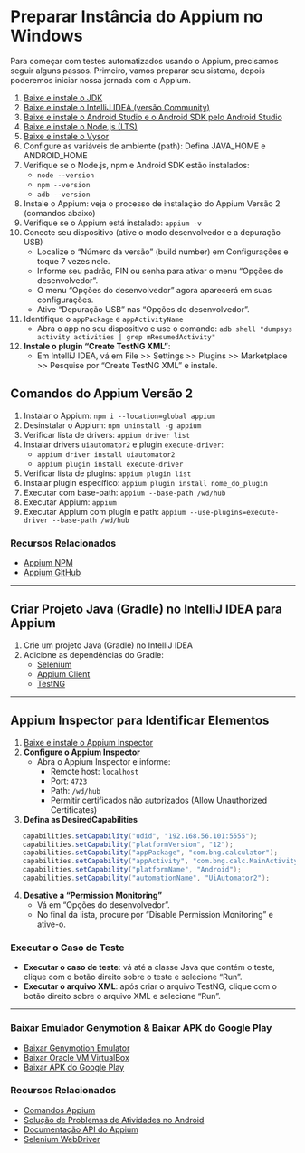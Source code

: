 # Preparar Instância do Appium no Windows
Para começar com testes automatizados usando o Appium, precisamos seguir alguns passos. Primeiro, vamos preparar seu sistema, depois poderemos iniciar nossa jornada com o Appium.

1. [Baixe e instale o JDK](https://www.oracle.com/java/technologies/javase/jdk11-archive-downloads.html)
2. [Baixe e instale o IntelliJ IDEA (versão Community)](https://www.jetbrains.com/idea/download/)
3. [Baixe e instale o Android Studio e o Android SDK pelo Android Studio](https://developer.android.com/studio)
4. [Baixe e instale o Node.js (LTS)](https://nodejs.org/en/download/)
5. [Baixe e instale o Vysor](https://www.vysor.io/download/)
6. Configure as variáveis de ambiente (path): Defina JAVA_HOME e ANDROID_HOME
7. Verifique se o Node.js, npm e Android SDK estão instalados:
    - `node --version`
    - `npm --version`
    - `adb --version`
8. Instale o Appium: veja o processo de instalação do Appium Versão 2 (comandos abaixo)
9. Verifique se o Appium está instalado: `appium -v`
10. Conecte seu dispositivo (ative o modo desenvolvedor e a depuração USB)
    - Localize o “Número da versão” (build number) em Configurações e toque 7 vezes nele.
    - Informe seu padrão, PIN ou senha para ativar o menu “Opções do desenvolvedor”.
    - O menu “Opções do desenvolvedor” agora aparecerá em suas configurações.
    - Ative “Depuração USB” nas “Opções do desenvolvedor”.
11. Identifique o `appPackage` e `appActivityName`
    - Abra o app no seu dispositivo e use o comando: `adb shell "dumpsys activity activities | grep mResumedActivity"`
12. **Instale o plugin “Create TestNG XML”**:
    - Em IntelliJ IDEA, vá em File >> Settings >> Plugins >> Marketplace >> Pesquise por “Create TestNG XML” e instale.

## Comandos do Appium Versão 2
1. Instalar o Appium: `npm i --location=global appium`
2. Desinstalar o Appium: `npm uninstall -g appium`
3. Verificar lista de drivers: `appium driver list`
4. Instalar drivers `uiautomator2` e plugin `execute-driver`:
    - `appium driver install uiautomator2`
    - `appium plugin install execute-driver`
5. Verificar lista de plugins: `appium plugin list`
6. Instalar plugin específico: `appium plugin install nome_do_plugin`
7. Executar com base-path: `appium --base-path /wd/hub`
8. Executar Appium: `appium`
9. Executar Appium com plugin e path: `appium --use-plugins=execute-driver --base-path /wd/hub`

### Recursos Relacionados
* [Appium NPM](https://www.npmjs.com/package/appium)
* [Appium GitHub](https://github.com/appium/appium)

---

## Criar Projeto Java (Gradle) no IntelliJ IDEA para Appium
1. Crie um projeto Java (Gradle) no IntelliJ IDEA
2. Adicione as dependências do Gradle:
    - [Selenium](https://mvnrepository.com/artifact/org.seleniumhq.selenium/selenium-java)
    - [Appium Client](https://mvnrepository.com/artifact/io.appium/java-client)
    - [TestNG](https://mvnrepository.com/artifact/org.testng/testng)

---

## Appium Inspector para Identificar Elementos
1. [Baixe e instale o Appium Inspector](https://github.com/appium/appium-inspector/releases)
2. **Configure o Appium Inspector**
    - Abra o Appium Inspector e informe:
        - Remote host: `localhost`
        - Port: `4723`
        - Path: `/wd/hub`
        - Permitir certificados não autorizados (Allow Unauthorized Certificates)
3. **Defina as DesiredCapabilities**
```java
   capabilities.setCapability("udid", "192.168.56.101:5555");
   capabilities.setCapability("platformVersion", "12");
   capabilities.setCapability("appPackage", "com.bng.calculator");
   capabilities.setCapability("appActivity", "com.bng.calc.MainActivity");
   capabilities.setCapability("platformName", "Android");
   capabilities.setCapability("automationName", "UiAutomator2");
  ```
4. **Desative a “Permission Monitoring”**
    - Vá em “Opções do desenvolvedor”.
    - No final da lista, procure por “Disable Permission Monitoring” e ative-o.

### Executar o Caso de Teste
* **Executar o caso de teste**: vá até a classe Java que contém o teste, clique com o botão direito sobre o teste e selecione “Run”.
* **Executar o arquivo XML**: após criar o arquivo TestNG, clique com o botão direito sobre o arquivo XML e selecione “Run”.

---

### Baixar Emulador Genymotion & Baixar APK do Google Play
* [Baixar Genymotion Emulator](https://www.genymotion.com/download/)
* [Baixar Oracle VM VirtualBox](https://www.virtualbox.org/wiki/Downloads)
* [Baixar APK do Google Play](https://apps.evozi.com/apk-downloader/)

### Recursos Relacionados
* [Comandos Appium](https://dpgraham.github.io/docs/en/commands/status/)
* [Solução de Problemas de Atividades no Android](https://appium.io/docs/en/writing-running-appium/android/activity-startup/)
* [Documentação API do Appium](https://appium.io/docs/en/about-appium/api/)
* [Selenium WebDriver](https://www.selenium.dev/documentation/webdriver/)